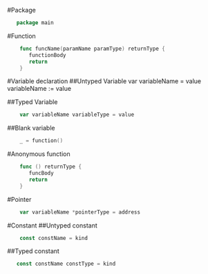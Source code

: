 #Package
``` go
   package main
```

#Function
``` go
    func funcName(paramName paramType) returnType {
       functionBody
       return
    }
```
#Variable declaration
##Untyped Variable
    var variableName = value
    variableName := value

##Typed Variable
``` go
    var variableName variableType = value
```

##Blank variable
``` go
    _ = function() 
```

#Anonymous function
``` go
    func () returnType {
       funcBody
       return
    }
```

#Pointer
``` go
    var variableName *pointerType = address
```
#Constant
##Untyped constant
``` go
    const constName = kind
```

##Typed constant
``` go
   const constName constType = kind
```

